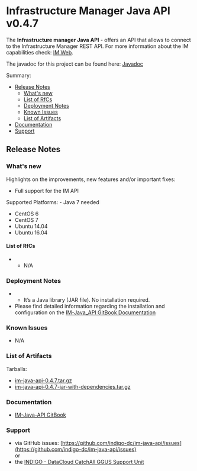 # Infrastructure Manager Java API  v0.4.7

The **Infrastructure manager Java API** - offers an API that allows to connect to the Infrastructure Manager REST API. For more information about the IM capabilities check: [IM Web](http://www.grycap.upv.es/im).

The javadoc for this project can be found here: [Javadoc](http://indigo-dc.github.io/im-java-api/apidocs/)

Summary:
* [Release Notes](#id1)
  * [What's new](#id2)
  * [List of RfCs](#id3)
  * [Deployment Notes](#id4)
  * [Known Issues](#id5)
  * [List of Artifacts](#id7)
* [Documentation](#id6)
* [Support](#id8)


<a id="id1"></a>
## Release Notes

<a id="id2"></a>
### What's new
Highlights on the improvements, new features and/or important fixes:
* Full support for the IM API

Supported Platforms: - Java 7 needed
* CentOS 6
* CentOS 7
* Ubuntu 14.04
* Ubuntu 16.04

<a id="id3"></a>
#### List of RfCs 

* * N/A


<a id="id4"></a>
### Deployment Notes

* * It’s a Java library (JAR file). No installation required.
* Please find detailed information regarding the installation and configuration on the [IM-Java_API GitBook Documentation](https://indigo-dc.gitbooks.io/im-java-api/content/)

<a id="id5"></a>
### Known Issues

* N/A

<a id="id7"></a>
### List of Artifacts

Tarballs:
* [im-java-api-0.4.7.tar.gz](http://repo.indigo-datacloud.eu/repository/indigo/2/centos7/x86_64/tgz/im-java-api-v0.4.7.tar.gz)
* [im-java-api-0.4.7-jar-with-dependencies.tar.gz](http://repo.indigo-datacloud.eu/repository/indigo/2/centos7/x86_64/tgz/im-java-api-0.4.7-jar-with-dependencies.tar.gz)


<a id="id6"></a>
### Documentation

* [IM-Java-API GitBook](https://www.gitbook.com/book/indigo-dc/im-java-api/details)

<a id="id8"></a>
### Support

* via GitHub issues: [https://github.com/indigo-dc/im-java-api/issues](https://github.com/indigo-dc/im-java-api/issues)<br>
or
* the [INDIGO - DataCloud CatchAll GGUS Support Unit](https://wiki.egi.eu/wiki/GGUS:INDIGO_DataCloud_Catch-all_FAQ)
